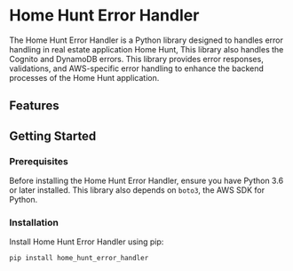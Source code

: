 # Home Hunt Error Handler

The Home Hunt Error Handler is a Python library designed to handles error handling in real estate application Home Hunt, 
This library also handles the Cognito and DynamoDB errors.
This library provides error responses, validations, and AWS-specific error handling to enhance the backend processes of the Home Hunt application.

## Features

## Getting Started

### Prerequisites

Before installing the Home Hunt Error Handler, ensure you have Python 3.6 or later installed. This library also depends on `boto3`, the AWS SDK for Python.

### Installation

Install Home Hunt Error Handler using pip:

```bash
pip install home_hunt_error_handler
